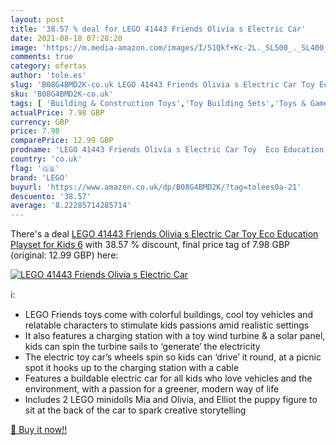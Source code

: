 ```yaml
---
layout: post
title: '38.57 % deal for LEGO 41443 Friends Olivia s Electric Car'
date: 2021-08-18 07:28:20
image: 'https://m.media-amazon.com/images/I/51Qkf+Kc-2L._SL500_._SL400_.jpg'
comments: true
category: ofertas
author: 'tole.es'
slug: 'B08G4BMD2K-co.uk LEGO 41443 Friends Olivia s Electric Car Toy Eco...'
sku: 'B08G4BMD2K-co.uk'
tags: [ 'Building & Construction Toys','Toy Building Sets','Toys & Games','Toys Store','lego', ]
actualPrice: 7.98 GBP
currency: GBP
price: 7.98
comparePrice: 12.99 GBP
prodname: 'LEGO 41443 Friends Olivia s Electric Car Toy  Eco Education Playset for Kids 6'
country: 'co.uk'
flag: '🇬🇧'
brand: 'LEGO'
buyurl: 'https://www.amazon.co.uk/dp/B08G4BMD2K/?tag=tolees0a-21'
descuento: '38.57'
average: '8.22285714285714'
---
```


There's a deal [LEGO 41443 Friends Olivia s Electric Car Toy  Eco Education Playset for Kids 6](https://www.amazon.co.uk/dp/B08G4BMD2K/?tag=tolees0a-21)  with  38.57 % discount, final price tag of  7.98 GBP (original: 12.99 GBP) here:

[![LEGO 41443 Friends Olivia s Electric Car](https://m.media-amazon.com/images/I/51Qkf+Kc-2L._SL500_._SL400_.jpg)](https://www.amazon.co.uk/dp/B08G4BMD2K/?tag=tolees0a-21)

ℹ️:

- LEGO Friends toys come with colorful buildings, cool toy vehicles and relatable characters to stimulate kids passions amid realistic settings
- It also features a charging station with a toy wind turbine & a solar panel, kids can spin the turbine sails to ‘generate’ the electricity
- The electric toy car’s wheels spin so kids can ‘drive’ it round, at a picnic spot it hooks up to the charging station with a cable
- Features a buildable electric car for all kids who love vehicles and the environment, with a passion for a greener, modern way of life
- Includes 2 LEGO minidolls Mia and Olivia, and Elliot the puppy figure to sit at the back of the car to spark creative storytelling

[🛒 Buy it now!!](https://www.amazon.co.uk/dp/B08G4BMD2K/?tag=tolees0a-21)
